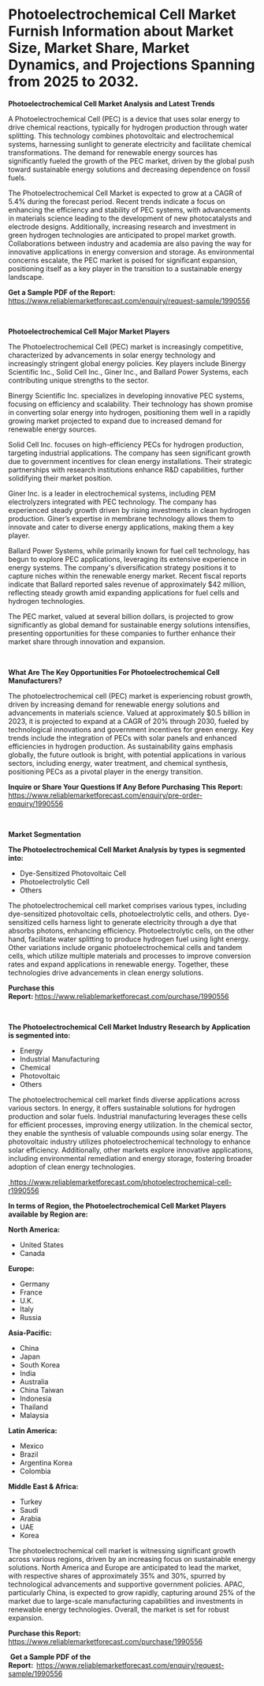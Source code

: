 <p><h1>Photoelectrochemical Cell Market Furnish Information about Market Size, Market Share, Market Dynamics, and Projections Spanning from 2025 to 2032.</h1></p><p><strong>Photoelectrochemical Cell Market Analysis and Latest Trends</strong></p>
<p><p>A Photoelectrochemical Cell (PEC) is a device that uses solar energy to drive chemical reactions, typically for hydrogen production through water splitting. This technology combines photovoltaic and electrochemical systems, harnessing sunlight to generate electricity and facilitate chemical transformations. The demand for renewable energy sources has significantly fueled the growth of the PEC market, driven by the global push toward sustainable energy solutions and decreasing dependence on fossil fuels.</p><p>The Photoelectrochemical Cell Market is expected to grow at a CAGR of 5.4% during the forecast period. Recent trends indicate a focus on enhancing the efficiency and stability of PEC systems, with advancements in materials science leading to the development of new photocatalysts and electrode designs. Additionally, increasing research and investment in green hydrogen technologies are anticipated to propel market growth. Collaborations between industry and academia are also paving the way for innovative applications in energy conversion and storage. As environmental concerns escalate, the PEC market is poised for significant expansion, positioning itself as a key player in the transition to a sustainable energy landscape.</p></p>
<p><strong>Get a Sample PDF of the Report:&nbsp;</strong> <a href="https://www.reliablemarketforecast.com/enquiry/request-sample/1990556?utm_campaign=3198&utm_medium=2&utm_source=Github&utm_content=ia&utm_term=16042025&utm_id=photoelectrochemical-cell">https://www.reliablemarketforecast.com/enquiry/request-sample/1990556</a></p>
<p>&nbsp;</p>
<p><strong>Photoelectrochemical Cell Major Market Players</strong></p>
<p><p>The Photoelectrochemical Cell (PEC) market is increasingly competitive, characterized by advancements in solar energy technology and increasingly stringent global energy policies. Key players include Binergy Scientific Inc., Solid Cell Inc., Giner Inc., and Ballard Power Systems, each contributing unique strengths to the sector.</p><p>Binergy Scientific Inc. specializes in developing innovative PEC systems, focusing on efficiency and scalability. Their technology has shown promise in converting solar energy into hydrogen, positioning them well in a rapidly growing market projected to expand due to increased demand for renewable energy sources.</p><p>Solid Cell Inc. focuses on high-efficiency PECs for hydrogen production, targeting industrial applications. The company has seen significant growth due to government incentives for clean energy installations. Their strategic partnerships with research institutions enhance R&D capabilities, further solidifying their market position.</p><p>Giner Inc. is a leader in electrochemical systems, including PEM electrolyzers integrated with PEC technology. The company has experienced steady growth driven by rising investments in clean hydrogen production. Giner’s expertise in membrane technology allows them to innovate and cater to diverse energy applications, making them a key player.</p><p>Ballard Power Systems, while primarily known for fuel cell technology, has begun to explore PEC applications, leveraging its extensive experience in energy systems. The company's diversification strategy positions it to capture niches within the renewable energy market. Recent fiscal reports indicate that Ballard reported sales revenue of approximately $42 million, reflecting steady growth amid expanding applications for fuel cells and hydrogen technologies.</p><p>The PEC market, valued at several billion dollars, is projected to grow significantly as global demand for sustainable energy solutions intensifies, presenting opportunities for these companies to further enhance their market share through innovation and expansion.</p></p>
<p>&nbsp;</p>
<p><strong>What Are The Key Opportunities For Photoelectrochemical Cell Manufacturers?</strong></p>
<p><p>The photoelectrochemical cell (PEC) market is experiencing robust growth, driven by increasing demand for renewable energy solutions and advancements in materials science. Valued at approximately $0.5 billion in 2023, it is projected to expand at a CAGR of 20% through 2030, fueled by technological innovations and government incentives for green energy. Key trends include the integration of PECs with solar panels and enhanced efficiencies in hydrogen production. As sustainability gains emphasis globally, the future outlook is bright, with potential applications in various sectors, including energy, water treatment, and chemical synthesis, positioning PECs as a pivotal player in the energy transition.</p></p>
<p><strong>Inquire or Share Your Questions If Any Before Purchasing This Report:</strong> <a href="https://www.reliablemarketforecast.com/enquiry/pre-order-enquiry/1990556?utm_campaign=3198&utm_medium=2&utm_source=Github&utm_content=ia&utm_term=16042025&utm_id=photoelectrochemical-cell">https://www.reliablemarketforecast.com/enquiry/pre-order-enquiry/1990556</a></p>
<p>&nbsp;</p>
<p><strong>Market Segmentation</strong></p>
<p><strong>The Photoelectrochemical Cell Market Analysis by types is segmented into:</strong></p>
<p><ul><li>Dye-Sensitized Photovoltaic Cell</li><li>Photoelectrolytic Cell</li><li>Others</li></ul></p>
<p><p>The photoelectrochemical cell market comprises various types, including dye-sensitized photovoltaic cells, photoelectrolytic cells, and others. Dye-sensitized cells harness light to generate electricity through a dye that absorbs photons, enhancing efficiency. Photoelectrolytic cells, on the other hand, facilitate water splitting to produce hydrogen fuel using light energy. Other variations include organic photoelectrochemical cells and tandem cells, which utilize multiple materials and processes to improve conversion rates and expand applications in renewable energy. Together, these technologies drive advancements in clean energy solutions.</p></p>
<p><strong>Purchase this Report:&nbsp;</strong><a href="https://www.reliablemarketforecast.com/purchase/1990556?utm_campaign=3198&utm_medium=2&utm_source=Github&utm_content=ia&utm_term=16042025&utm_id=photoelectrochemical-cell">https://www.reliablemarketforecast.com/purchase/1990556</a></p>
<p>&nbsp;</p>
<p><strong>The Photoelectrochemical Cell Market Industry Research by Application is segmented into:</strong></p>
<p><ul><li>Energy</li><li>Industrial Manufacturing</li><li>Chemical</li><li>Photovoltaic</li><li>Others</li></ul></p>
<p><p>The photoelectrochemical cell market finds diverse applications across various sectors. In energy, it offers sustainable solutions for hydrogen production and solar fuels. Industrial manufacturing leverages these cells for efficient processes, improving energy utilization. In the chemical sector, they enable the synthesis of valuable compounds using solar energy. The photovoltaic industry utilizes photoelectrochemical technology to enhance solar efficiency. Additionally, other markets explore innovative applications, including environmental remediation and energy storage, fostering broader adoption of clean energy technologies.</p></p>
<p><a href="https://www.reliablemarketforecast.com/photoelectrochemical-cell-r1990556?utm_campaign=3198&utm_medium=2&utm_source=Github&utm_content=ia&utm_term=16042025&utm_id=photoelectrochemical-cell">&nbsp;https://www.reliablemarketforecast.com/photoelectrochemical-cell-r1990556</a></p>
<p><strong>In terms of Region, the Photoelectrochemical Cell Market Players available by Region are:</strong></p>
<p>
    <p> <strong> North America: </strong>
        <ul>
            <li>United States</li>
            <li>Canada</li>
        </ul>
        </p> 
    <p> <strong> Europe: </strong>
        <ul>
            <li>Germany</li>
            <li>France</li>
            <li>U.K.</li>
            <li>Italy</li>
            <li>Russia</li>
        </ul>
        </p> 
    <p> <strong> Asia-Pacific: </strong>
        <ul>
            <li>China</li>
            <li>Japan</li>
            <li>South Korea</li>
            <li>India</li>
            <li>Australia</li>
            <li>China Taiwan</li>
            <li>Indonesia</li>
            <li>Thailand</li>
            <li>Malaysia</li>
        </ul>
        </p> 
    <p> <strong> Latin America: </strong>
        <ul>
            <li>Mexico</li>
            <li>Brazil</li>
            <li>Argentina Korea</li>
            <li>Colombia</li>
        </ul>
        </p> 
    <p> <strong> Middle East & Africa: </strong>
        <ul>
            <li>Turkey</li>
            <li>Saudi</li>
            <li>Arabia</li>
            <li>UAE</li>
            <li>Korea</li>
        </ul>
    </p>
    </p>
<p><p>The photoelectrochemical cell market is witnessing significant growth across various regions, driven by an increasing focus on sustainable energy solutions. North America and Europe are anticipated to lead the market, with respective shares of approximately 35% and 30%, spurred by technological advancements and supportive government policies. APAC, particularly China, is expected to grow rapidly, capturing around 25% of the market due to large-scale manufacturing capabilities and investments in renewable energy technologies. Overall, the market is set for robust expansion.</p></p>
<p><strong>Purchase this Report: </strong><a href="https://www.reliablemarketforecast.com/purchase/1990556?utm_campaign=3198&utm_medium=2&utm_source=Github&utm_content=ia&utm_term=16042025&utm_id=photoelectrochemical-cell">https://www.reliablemarketforecast.com/purchase/1990556</a></p>
<p>&nbsp;<strong>Get a Sample PDF of the Report:&nbsp;&nbsp;</strong><a href="https://www.reliablemarketforecast.com/enquiry/request-sample/1990556?utm_campaign=3198&utm_medium=2&utm_source=Github&utm_content=ia&utm_term=16042025&utm_id=photoelectrochemical-cell">https://www.reliablemarketforecast.com/enquiry/request-sample/1990556</a></p>
<p><strong></strong></p>
<p><p></p><p></p><p></p></p>